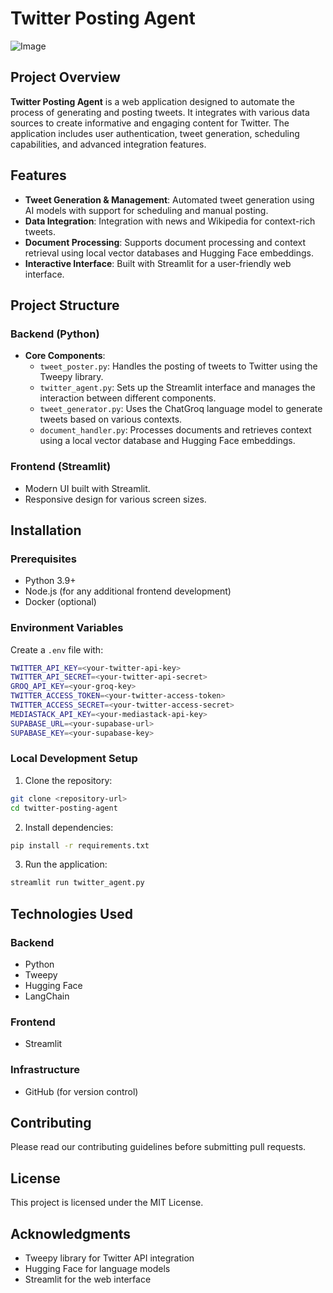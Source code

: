 # Twitter Posting Agent

![Image](https://github.com/user-attachments/assets/0d2f4d67-9582-4f56-adce-0f2739eb0546)

## Project Overview

**Twitter Posting Agent** is a web application designed to automate the process of generating and posting tweets. It integrates with various data sources to create informative and engaging content for Twitter. The application includes user authentication, tweet generation, scheduling capabilities, and advanced integration features.

## Features

- **Tweet Generation & Management**: Automated tweet generation using AI models with support for scheduling and manual posting.
- **Data Integration**: Integration with news and Wikipedia for context-rich tweets.
- **Document Processing**: Supports document processing and context retrieval using local vector databases and Hugging Face embeddings.
- **Interactive Interface**: Built with Streamlit for a user-friendly web interface.

## Project Structure

### Backend (Python)
- **Core Components**:
  - `tweet_poster.py`: Handles the posting of tweets to Twitter using the Tweepy library.
  - `twitter_agent.py`: Sets up the Streamlit interface and manages the interaction between different components.
  - `tweet_generator.py`: Uses the ChatGroq language model to generate tweets based on various contexts.
  - `document_handler.py`: Processes documents and retrieves context using a local vector database and Hugging Face embeddings.

### Frontend (Streamlit)
- Modern UI built with Streamlit.
- Responsive design for various screen sizes.

## Installation

### Prerequisites
- Python 3.9+
- Node.js (for any additional frontend development)
- Docker (optional)

### Environment Variables
Create a `.env` file with:

```bash
TWITTER_API_KEY=<your-twitter-api-key>
TWITTER_API_SECRET=<your-twitter-api-secret>
GROQ_API_KEY=<your-groq-key>
TWITTER_ACCESS_TOKEN=<your-twitter-access-token>
TWITTER_ACCESS_SECRET=<your-twitter-access-secret>
MEDIASTACK_API_KEY=<your-mediastack-api-key>
SUPABASE_URL=<your-supabase-url>
SUPABASE_KEY=<your-supabase-key>
```

### Local Development Setup

1. Clone the repository:

```bash
git clone <repository-url>
cd twitter-posting-agent
```

2. Install dependencies:

```bash
pip install -r requirements.txt
```

3. Run the application:

```bash
streamlit run twitter_agent.py
```

## Technologies Used

### Backend
- Python
- Tweepy
- Hugging Face
- LangChain

### Frontend
- Streamlit

### Infrastructure
- GitHub (for version control)


## Contributing

Please read our contributing guidelines before submitting pull requests.

## License

This project is licensed under the MIT License.

## Acknowledgments

- Tweepy library for Twitter API integration
- Hugging Face for language models
- Streamlit for the web interface
